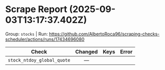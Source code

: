 # Scrape Report (2025-09-03T13:17:37.402Z)

Group: `stocks`  |  Run: https://github.com/AlbertoRoca96/scraping-checks-scheduler/actions/runs/17434696080

| Check | Changed | Keys | Error |
|---|:---:|:--|:--|
| `stock_ntdoy_global_quote` | — |  |  |
